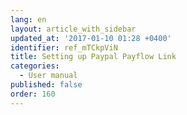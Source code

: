```yaml
---
lang: en
layout: article_with_sidebar
updated_at: '2017-01-10 01:28 +0400'
identifier: ref_mTCkpViN
title: Setting up Paypal Payflow Link
categories:
  - User manual
published: false
order: 160
---
```

